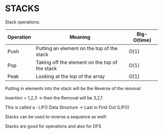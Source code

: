 





# STACKS


Stack operations:


| Operation | Meaning                                        | Big-O(time) |
| --------- | ---------------------------------------------- | ----------- |
| Push      | Putting an element on the top of the stack     | O(1)        |
| Pop       | Taking off the element on the top of the stack | O(1)        |
| Peak      | Looking at the top of the array                | O(1)        |


Putting in elements into the stack will be the Reverse of the removal


Insertion = 1,2,3  → then the Removal will be 3,2,1


This is called a : LIFO Data Structure → Last in First Out (LIFO)


Stacks can be used to reverse a sequence as well! 


Stacks are good for operations and also for DFS

